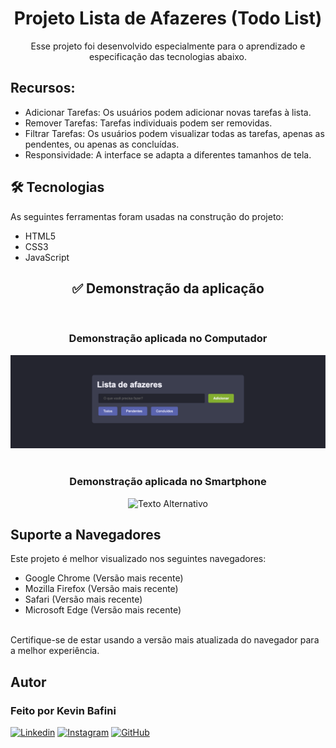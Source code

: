 <h1 align="center">Projeto Lista de Afazeres (Todo List)</h1>

<p align="center">Esse projeto foi desenvolvido especialmente para o aprendizado e especificação das tecnologias abaixo.</p>

## Recursos:

- Adicionar Tarefas: Os usuários podem adicionar novas tarefas à lista.
- Remover Tarefas: Tarefas individuais podem ser removidas.
- Filtrar Tarefas: Os usuários podem visualizar todas as tarefas, apenas as pendentes, ou apenas as concluídas.
- Responsividade: A interface se adapta a diferentes tamanhos de tela.

## 🛠 Tecnologias

As seguintes ferramentas foram usadas na construção do projeto:

- HTML5
- CSS3 
- JavaScript 

<h2 align="center">✅ Demonstração da aplicação</h2>


<br>
<h3 align="center"> Demonstração aplicada no Computador</h3>

<div align="center">
<img src="image/bg.png" alt="Texto Alternativo">
</div>

<br>

<h3 align="center"> Demonstração aplicada no Smartphone</h3>

<div align="center">
<img src="images/bg2.png" alt="Texto Alternativo">
</div>

## Suporte a Navegadores
Este projeto é melhor visualizado nos seguintes navegadores:

- Google Chrome (Versão mais recente)
- Mozilla Firefox (Versão mais recente)
- Safari (Versão mais recente)
- Microsoft Edge (Versão mais recente)
<br>
Certifique-se de estar usando a versão mais atualizada do navegador para a melhor experiência.

## Autor

<h3 font-weight: 900;>Feito por Kevin Bafini</h3>


[![Linkedin](https://img.shields.io/badge/LinkedIn-0077B5?style=for-the-badge&logo=linkedin&logoColor=white)](https://www.linkedin.com/in/kevinbafini/)
[![Instagram](https://img.shields.io/badge/Instagram-E4405F?style=for-the-badge&logo=instagram&logoColor=white)](https://www.instagram.com/kevin_bafini12/)
[![GitHub](https://img.shields.io/badge/GitHub-100000?style=for-the-badge&logo=github&logoColor=white)](https://github.com/Kevinbafini)
